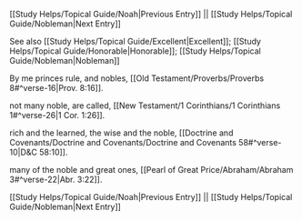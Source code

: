 [[Study Helps/Topical Guide/Noah|Previous Entry]]  ||  [[Study Helps/Topical Guide/Nobleman|Next Entry]]

 See also [[Study Helps/Topical Guide/Excellent|Excellent]]; [[Study Helps/Topical Guide/Honorable|Honorable]]; [[Study Helps/Topical Guide/Nobleman|Nobleman]]

 By me princes rule, and nobles, [[Old Testament/Proverbs/Proverbs 8#^verse-16|Prov. 8:16]].

 not many noble, are called, [[New Testament/1 Corinthians/1 Corinthians 1#^verse-26|1 Cor. 1:26]].

 rich and the learned, the wise and the noble, [[Doctrine and Covenants/Doctrine and Covenants/Doctrine and Covenants 58#^verse-10|D&C 58:10]].

 many of the noble and great ones, [[Pearl of Great Price/Abraham/Abraham 3#^verse-22|Abr. 3:22]].

[[Study Helps/Topical Guide/Noah|Previous Entry]]  ||  [[Study Helps/Topical Guide/Nobleman|Next Entry]]